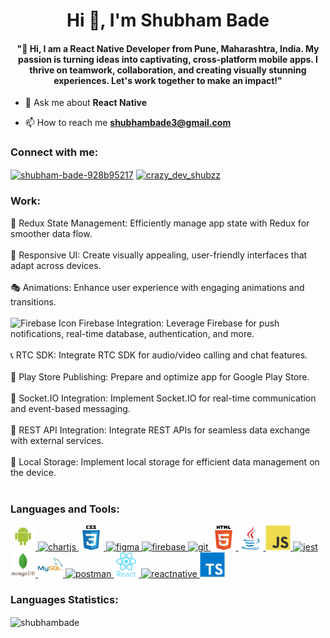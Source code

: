 <h1 align="center">Hi 👋, I'm Shubham Bade</h1>
<h4 align="center">"👋 Hi, I am a React Native Developer from Pune, Maharashtra, India. My passion is turning ideas into captivating, cross-platform mobile apps. I thrive on teamwork, collaboration, and creating visually stunning experiences. Let's work together to make an impact!"</h4>

- 💬 Ask me about **React Native**

- 📫 How to reach me **shubhambade3@gmail.com**

<h3 align="left">Connect with me:</h3>
<p align="left">
<a href="https://linkedin.com/in/shubham-bade-928b95217" target="blank"><img align="center" src="https://raw.githubusercontent.com/rahuldkjain/github-profile-readme-generator/master/src/images/icons/Social/linked-in-alt.svg" alt="shubham-bade-928b95217" height="30" width="40" /></a>
<a href="https://instagram.com/crazy_dev_shubzz" target="blank"><img align="center" src="https://raw.githubusercontent.com/rahuldkjain/github-profile-readme-generator/master/src/images/icons/Social/instagram.svg" alt="crazy_dev_shubzz" height="30" width="40" /></a>
</p>

<h3>Work:</h3>
<p align="left">
🔄 Redux State Management: Efficiently manage app state with Redux for smoother data flow. <br><br>
🎨 Responsive UI: Create visually appealing, user-friendly interfaces that adapt across devices. <br><br>
🎭 Animations: Enhance user experience with engaging animations and transitions. <br><br>
<img src="https://firebase.google.com/downloads/brand-guidelines/PNG/logo-vertical.png" alt="Firebase Icon" height="20" width="20" />  Firebase Integration: Leverage Firebase for push notifications, real-time database, authentication, and more. <br><br>
📞 RTC SDK: Integrate RTC SDK for audio/video calling and chat features. <br><br>
📱 Play Store Publishing: Prepare and optimize app for Google Play Store. <br><br>
🔌 Socket.IO Integration: Implement Socket.IO for real-time communication and event-based messaging. <br><br>
🔗 REST API Integration: Integrate REST APIs for seamless data exchange with external services. <br><br>
💾 Local Storage: Implement local storage for efficient data management on the device. <br><br>
</p>


<h3 align="left">Languages and Tools:</h3>
<p align="left"> <a href="https://developer.android.com" target="_blank" rel="noreferrer"> <img src="https://raw.githubusercontent.com/devicons/devicon/master/icons/android/android-original-wordmark.svg" alt="android" width="40" height="40"/> </a> <a href="https://www.chartjs.org" target="_blank" rel="noreferrer"> <img src="https://www.chartjs.org/media/logo-title.svg" alt="chartjs" width="40" height="40"/> </a> <a href="https://www.w3schools.com/css/" target="_blank" rel="noreferrer"> <img src="https://raw.githubusercontent.com/devicons/devicon/master/icons/css3/css3-original-wordmark.svg" alt="css3" width="40" height="40"/> </a> <a href="https://www.figma.com/" target="_blank" rel="noreferrer"> <img src="https://www.vectorlogo.zone/logos/figma/figma-icon.svg" alt="figma" width="40" height="40"/> </a> <a href="https://firebase.google.com/" target="_blank" rel="noreferrer"> <img src="https://www.vectorlogo.zone/logos/firebase/firebase-icon.svg" alt="firebase" width="40" height="40"/> </a> <a href="https://git-scm.com/" target="_blank" rel="noreferrer"> <img src="https://www.vectorlogo.zone/logos/git-scm/git-scm-icon.svg" alt="git" width="40" height="40"/> </a> <a href="https://www.w3.org/html/" target="_blank" rel="noreferrer"> <img src="https://raw.githubusercontent.com/devicons/devicon/master/icons/html5/html5-original-wordmark.svg" alt="html5" width="40" height="40"/> </a> <a href="https://www.java.com" target="_blank" rel="noreferrer"> <img src="https://raw.githubusercontent.com/devicons/devicon/master/icons/java/java-original.svg" alt="java" width="40" height="40"/> </a> <a href="https://developer.mozilla.org/en-US/docs/Web/JavaScript" target="_blank" rel="noreferrer"> <img src="https://raw.githubusercontent.com/devicons/devicon/master/icons/javascript/javascript-original.svg" alt="javascript" width="40" height="40"/> </a> <a href="https://jestjs.io" target="_blank" rel="noreferrer"> <img src="https://www.vectorlogo.zone/logos/jestjsio/jestjsio-icon.svg" alt="jest" width="40" height="40"/> </a> <a href="https://www.mongodb.com/" target="_blank" rel="noreferrer"> <img src="https://raw.githubusercontent.com/devicons/devicon/master/icons/mongodb/mongodb-original-wordmark.svg" alt="mongodb" width="40" height="40"/> </a> <a href="https://www.mysql.com/" target="_blank" rel="noreferrer"> <img src="https://raw.githubusercontent.com/devicons/devicon/master/icons/mysql/mysql-original-wordmark.svg" alt="mysql" width="40" height="40"/> </a> <a href="https://postman.com" target="_blank" rel="noreferrer"> <img src="https://www.vectorlogo.zone/logos/getpostman/getpostman-icon.svg" alt="postman" width="40" height="40"/> </a> <a href="https://reactjs.org/" target="_blank" rel="noreferrer"> <img src="https://raw.githubusercontent.com/devicons/devicon/master/icons/react/react-original-wordmark.svg" alt="react" width="40" height="40"/> </a> <a href="https://reactnative.dev/" target="_blank" rel="noreferrer"> <img src="https://reactnative.dev/img/header_logo.svg" alt="reactnative" width="40" height="40"/> </a> <a href="https://www.typescriptlang.org/" target="_blank" rel="noreferrer"> <img src="https://raw.githubusercontent.com/devicons/devicon/master/icons/typescript/typescript-original.svg" alt="typescript" width="40" height="40"/> </a> </p>

<h3>Languages Statistics:</h3>
<p><img align="center" src="https://github-readme-stats.vercel.app/api/top-langs?username=shubhambade&show_icons=true&locale=en&layout=compact" alt="shubhambade" /></p>
